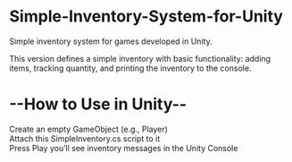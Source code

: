 # Simple-Inventory-System-for-Unity
Simple inventory system for games developed in Unity. 

This version defines a simple inventory with basic functionality: adding items, tracking quantity, and printing the inventory to the console. 

# --How to Use in Unity--
Create an empty GameObject (e.g., Player)\
Attach this SimpleInventory.cs script to it\
Press Play you’ll see inventory messages in the Unity Console
